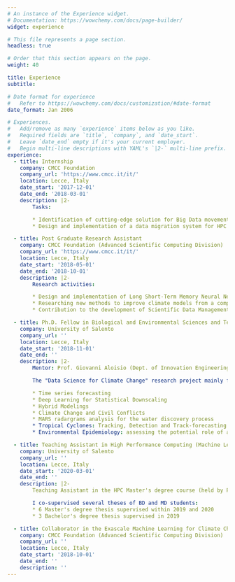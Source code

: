 ```yaml
---
# An instance of the Experience widget.
# Documentation: https://wowchemy.com/docs/page-builder/
widget: experience

# This file represents a page section.
headless: true

# Order that this section appears on the page.
weight: 40

title: Experience
subtitle:

# Date format for experience
#   Refer to https://wowchemy.com/docs/customization/#date-format
date_format: Jan 2006

# Experiences.
#   Add/remove as many `experience` items below as you like.
#   Required fields are `title`, `company`, and `date_start`.
#   Leave `date_end` empty if it's your current employer.
#   Begin multi-line descriptions with YAML's `|2-` multi-line prefix.
experience:
  - title: Internship
    company: CMCC Foundation
    company_url: 'https://www.cmcc.it/it/'
    location: Lecce, Italy
    date_start: '2017-12-01'
    date_end: '2018-03-01'
    description: |2-
        Tasks:

        * Identification of cutting-edge solution for Big Data movement in scientific environments
        * Design and implementation of a data migration system for HPC infrastructures

  - title: Post Graduate Research Assistant
    company: CMCC Foundation (Advanced Scientific Computing Division)
    company_url: 'https://www.cmcc.it/it/'
    location: Lecce, Italy
    date_start: '2018-05-01'
    date_end: '2018-10-01'
    description: |2-
        Research activities:

        * Design and implementation of Long Short-Term Memory Neural Networks for predicting daily mean sea levels for different coastal locations in the Southern Adriatic Northern Ionian (SANI) domain in the Mediterranean sea
        * Researching new methods to improve climate models from a computational standpoint, by exploiting Machine Learning and Deep Learning algorithms
        * Contribution to the development of Scientific Data Management activities relating to the Ophidia Big Data Analytics Framework

  - title: Ph.D. Fellow in Biological and Environmental Sciences and Technologies
    company: University of Salento
    company_url: ''
    location: Lecce, Italy
    date_start: '2018-11-01'
    date_end: ''
    description: |2-
        Mentor: Prof. Giovanni Aloisio (Dept. of Innovation Engineering)

        The "Data Science for Climate Change" research project mainly focuses on the following topics:

        * Time series forecasting
        * Deep Learning for Statistical Downscaling
        * Hybrid Modelings
        * Climate Change and Civil Conflicts
        * MARS radargrams analysis for the water discovery process
        * Tropical Cyclones: Tracking, Detection and Track-forecasting
        * Environmental Epidemiology: assessing the potential role of air pollution on the COVID-19 mortality in Italy

  - title: Teaching Assistant in High Performance Computing (Machine Learning exercises)
    company: University of Salento
    company_url: ''
    location: Lecce, Italy
    date_start: '2020-03-01'
    date_end: ''
    description: |2-
        Teaching Assistant in the HPC Master's degree course (held by Prof. Giovanni Aloisio)

        I co-supervised several theses of BD and MD students:
        * 6 Master's degree thesis supervised within 2019 and 2020
        * 3 Bachelor's degree thesis supervised in 2019

  - title: Collaborator in the Exascale Machine Learning for Climate Change (EMLC2) research unit
    company: CMCC Foundation (Advanced Scientific Computing Division)
    company_url: ''
    location: Lecce, Italy
    date_start: '2018-10-01'
    date_end: ''
    description: ''
---
```

